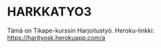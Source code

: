 # HARKKATYO3

Tämä on Tikape-kurssin Harjoitustyö. 
Heroku-linkki: https://harjtyosk.herokuapp.com/a
